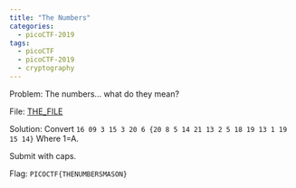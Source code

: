 ```yaml
---
title: "The Numbers"
categories:
  - picoCTF-2019
tags:
  - picoCTF
  - picoCTF-2019
  - cryptography
---
```


Problem: The numbers... what do they mean?

File: [THE_FILE](https://github.com/Yorzaren/ctf/raw/master/picoCTF-2019/problem-files/the-numbers.png "Download file")

Solution: Convert ```16 09 3 15 3 20 6 {20 8 5 14 21 13 2 5 18 19 13 1 19 15 14}``` Where 1=A. 

Submit with caps.

Flag: ```PICOCTF{THENUMBERSMASON}```